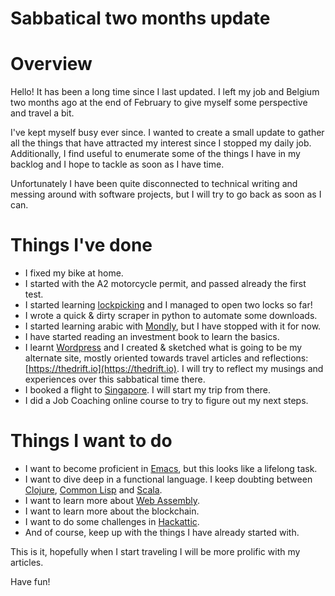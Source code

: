 # Sabbatical two months update

# Overview

Hello! It has been a long time since I last updated. I left my job and Belgium two months ago at the end of February to give myself some perspective and travel a bit.

I've kept myself busy ever since. I wanted to create a small update to gather all the things that have attracted my interest since I stopped my daily job. Additionally, I find useful to enumerate some of the things I have in my backlog and I hope to tackle as soon as I have time.

Unfortunately I have been quite disconnected to technical writing and messing around with software projects, but I will try to go back as soon as I can.

# Things I've done

* I fixed my bike at home.
* I started with the A2 motorcycle permit, and passed already the first test.
* I started learning [lockpicking](https://en.wikipedia.org/wiki/Lock_picking) and I managed to open two locks so far!
* I wrote a quick & dirty scraper in python to automate some downloads.
* I started learning arabic with [Mondly](https://app.mondly.com/home), but I have stopped with it for now.
* I have started reading an investment book to learn the basics.
* I learnt [Wordpress](https://wordpress.org/) and I created & sketched what is going to be my alternate site, mostly oriented towards travel articles and reflections: [https://thedrift.io](https://thedrift.io). I will try to reflect my musings and experiences over this sabbatical time there.
* I booked a flight to [Singapore](https://en.wikipedia.org/wiki/Singapore). I will start my trip from there.
* I did a Job Coaching online course to try to figure out my next steps.


# Things I want to do

* I want to become proficient in [Emacs](https://www.gnu.org/software/emacs/), but this looks like a lifelong task.
* I want to dive deep in a functional language. I keep doubting between [Clojure](https://clojure.org/), [Common Lisp](https://common-lisp.net/) and [Scala](https://www.scala-lang.org/).
* I want to learn more about [Web Assembly](http://webassembly.org/).
* I want to learn more about the blockchain.
* I want to do some challenges in [Hackattic](https://hackattic.com/challenges).
* And of course, keep up with the things I have already started with.


This is it, hopefully when I start traveling I will be more prolific with my articles.


Have fun!
